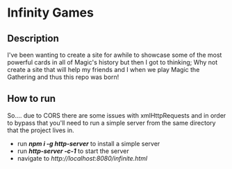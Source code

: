 # Infinity Games 

## Description 
I've been wanting to create a  site for awhile to showcase some of the most powerful cards in all of Magic's history but then I got to thinking; Why not create a site that will help my friends and I when we play Magic the Gathering and thus this repo was born!

## How to run 
So.... due to CORS there are some issues with xmlHttpRequests and in order to bypass that you'll need to run a simple server from the same directory that the project lives in.
- run **_npm i -g http-server_** to install a simple server 
- run **_http-server -c-1_** to start the server 
- navigate to _http://localhost:8080/infinite.html_
